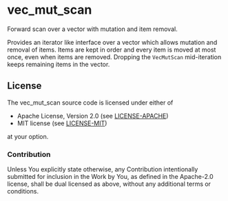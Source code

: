 # vec_mut_scan

Forward scan over a vector with mutation and item removal.

Provides an iterator like interface over a vector which allows mutation and
removal of items. Items are kept in order and every item is moved at most once,
even when items are removed. Dropping the `VecMutScan` mid-iteration keeps
remaining items in the vector.

## License

The vec_mut_scan source code is licensed under either of

  * Apache License, Version 2.0 (see [LICENSE-APACHE](LICENSE-APACHE))
  * MIT license (see [LICENSE-MIT](LICENSE-MIT))

at your option.

### Contribution

Unless You explicitly state otherwise, any Contribution intentionally submitted
for inclusion in the Work by You, as defined in the Apache-2.0 license, shall
be dual licensed as above, without any additional terms or conditions.
